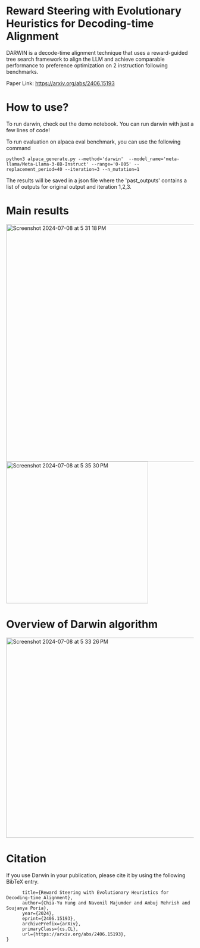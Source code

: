 # Reward Steering with Evolutionary Heuristics for Decoding-time Alignment
DARWIN is a decode-time alignment technique that uses a reward-guided tree search framework to align the LLM and achieve comparable performance to preference optimization on 2 instruction following benchmarks.

Paper Link: https://arxiv.org/abs/2406.15193


# How to use?
To run darwin, check out the demo notebook. You can run darwin with just a few lines of code!

To run evaluation on alpaca eval benchmark, you can use the following command
```
python3 alpaca_generate.py --method='darwin'  --model_name='meta-llama/Meta-Llama-3-8B-Instruct' --range='0-805' --replacement_period=40 --iteration=3 --n_mutation=1
```
The results will be saved in a json file where the 'past_outputs' contains a list of outputs for original output and iteration 1,2,3.

# Main results
<img width="638" alt="Screenshot 2024-07-08 at 5 31 18 PM" src="https://github.com/hungchiayu1/darwin-alignment/assets/72308196/6a39799a-13a8-4459-b3f0-46906433dd48">



<img width="381" alt="Screenshot 2024-07-08 at 5 35 30 PM" src="https://github.com/hungchiayu1/darwin-alignment/assets/72308196/ea584835-758c-4b09-aad5-5f566ae83caa">


# Overview of Darwin algorithm
<img width="538" alt="Screenshot 2024-07-08 at 5 33 26 PM" src="https://github.com/hungchiayu1/darwin-alignment/assets/72308196/204dd332-c1ad-45c3-b507-83e4e048719a">


# Citation
If you use Darwin in your publication, please cite it by using the following BibTeX entry.
```@misc{hung2024rewardsteeringevolutionaryheuristics,
      title={Reward Steering with Evolutionary Heuristics for Decoding-time Alignment}, 
      author={Chia-Yu Hung and Navonil Majumder and Ambuj Mehrish and Soujanya Poria},
      year={2024},
      eprint={2406.15193},
      archivePrefix={arXiv},
      primaryClass={cs.CL},
      url={https://arxiv.org/abs/2406.15193}, 
}
```
